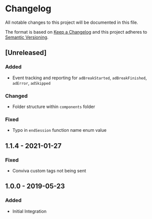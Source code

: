 # Changelog
All notable changes to this project will be documented in this file.

The format is based on [Keep a Changelog](http://keepachangelog.com/)
and this project adheres to [Semantic Versioning](http://semver.org/).

## [Unreleased]
### Added
- Event tracking and reporting for `adBreakStarted`, `adBreakFinished`, `adError`, `adSkipped` 

### Changed
- Folder structure within `components` folder

### Fixed
- Typo in `endSession` function name enum value

## 1.1.4 - 2021-01-27
### Fixed
- Conviva custom tags not being sent

## 1.0.0 - 2019-05-23
### Added
- Initial Integration
